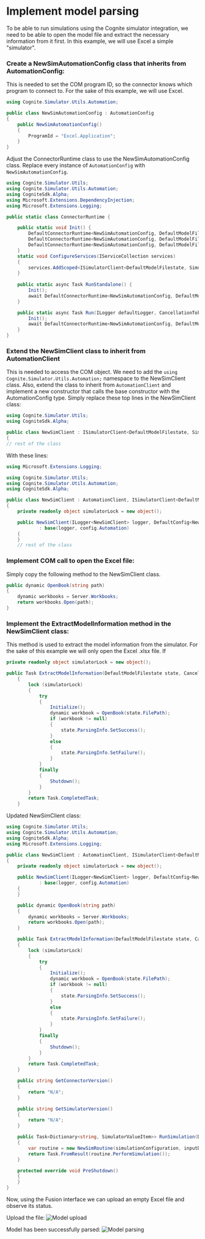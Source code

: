 # Implement model parsing

To be able to run simulations using the Cognite simulator integration, we need to be able to open the model file and extract the necessary information from it first.
In this example, we will use Excel a simple "simulator".

### Create a NewSimAutomationConfig class that inherits from AutomationConfig:

This is needed to set the COM program ID, so the connector knows which program to connect to.
For the sake of this example, we will use Excel.

```csharp
using Cognite.Simulator.Utils.Automation;

public class NewSimAutomationConfig : AutomationConfig
{
    public NewSimAutomationConfig()
    {
        ProgramId = "Excel.Application";
    }
}
```

Adjust the ConnectorRuntime class to use the NewSimAutomationConfig class.
Replace every instance of `AutomationConfig` with `NewSimAutomationConfig`.

```csharp
using Cognite.Simulator.Utils;
using Cognite.Simulator.Utils.Automation;
using CogniteSdk.Alpha;
using Microsoft.Extensions.DependencyInjection;
using Microsoft.Extensions.Logging;

public static class ConnectorRuntime {

    public static void Init() {
        DefaultConnectorRuntime<NewSimAutomationConfig, DefaultModelFilestate, DefaultModelFileStatePoco>.ConfigureServices = ConfigureServices;
        DefaultConnectorRuntime<NewSimAutomationConfig, DefaultModelFilestate, DefaultModelFileStatePoco>.ConnectorName = "NewSim";
        DefaultConnectorRuntime<NewSimAutomationConfig, DefaultModelFilestate, DefaultModelFileStatePoco>.SimulatorDefinition = SimulatorDefinition.Get();
    }
    static void ConfigureServices(IServiceCollection services)
    {
        services.AddScoped<ISimulatorClient<DefaultModelFilestate, SimulatorRoutineRevision>, NewSimClient>();
    }
    
    public static async Task RunStandalone() {
        Init();
        await DefaultConnectorRuntime<NewSimAutomationConfig, DefaultModelFilestate, DefaultModelFileStatePoco>.RunStandalone().ConfigureAwait(false);
    }

    public static async Task Run(ILogger defaultLogger, CancellationToken token) {
        Init();
        await DefaultConnectorRuntime<NewSimAutomationConfig, DefaultModelFilestate, DefaultModelFileStatePoco>.Run(defaultLogger, token).ConfigureAwait(false);
    }
}
```

### Extend the NewSimClient class to inherit from AutomationClient

This is needed to access the COM object.
We need to add the `using Cognite.Simulator.Utils.Automation;` namespace to the NewSimClient class.
Also, extend the class to inherit from `AutomationClient` and implement a new constructor that calls the base constructor with the AutomationConfig type.
Simply replace these top lines in the NewSimClient class:

```csharp
using Cognite.Simulator.Utils;
using CogniteSdk.Alpha;

public class NewSimClient : ISimulatorClient<DefaultModelFilestate, SimulatorRoutineRevision>
{
// rest of the class
```

With these lines:

```csharp
using Microsoft.Extensions.Logging;

using Cognite.Simulator.Utils;
using Cognite.Simulator.Utils.Automation;
using CogniteSdk.Alpha;

public class NewSimClient : AutomationClient, ISimulatorClient<DefaultModelFilestate, SimulatorRoutineRevision>
{
    private readonly object simulatorLock = new object();

    public NewSimClient(ILogger<NewSimClient> logger, DefaultConfig<NewSimAutomationConfig> config)
            : base(logger, config.Automation)
    {
    }
    // rest of the class
```

### Implement COM call to open the Excel file:

Simply copy the following method to the NewSimClient class.

```csharp
public dynamic OpenBook(string path)
{
    dynamic workbooks = Server.Workbooks;
    return workbooks.Open(path);
}
```

### Implement the ExtractModelInformation method in the NewSimClient class:

This method is used to extract the model information from the simulator.
For the sake of this example we will only open the Excel .xlsx file. If 

```csharp
private readonly object simulatorLock = new object();

public Task ExtractModelInformation(DefaultModelFilestate state, CancellationToken _token)
    {
        lock (simulatorLock)
        {
            try
            {
                Initialize();
                dynamic workbook = OpenBook(state.FilePath);
                if (workbook != null)
                {
                    state.ParsingInfo.SetSuccess();
                }
                else
                {
                    state.ParsingInfo.SetFailure();
                }
            }
            finally
            {
                Shutdown();
            }
        }
        return Task.CompletedTask;
    }
```

Updated NewSimClient class:

```csharp
using Cognite.Simulator.Utils;
using Cognite.Simulator.Utils.Automation;
using CogniteSdk.Alpha;
using Microsoft.Extensions.Logging;

public class NewSimClient : AutomationClient, ISimulatorClient<DefaultModelFilestate, SimulatorRoutineRevision>
{
    private readonly object simulatorLock = new object();

    public NewSimClient(ILogger<NewSimClient> logger, DefaultConfig<NewSimAutomationConfig> config)
            : base(logger, config.Automation)
    {
    }

    public dynamic OpenBook(string path)
    {
        dynamic workbooks = Server.Workbooks;
        return workbooks.Open(path);
    }

    public Task ExtractModelInformation(DefaultModelFilestate state, CancellationToken _token)
    {
        lock (simulatorLock)
        {
            try
            {
                Initialize();
                dynamic workbook = OpenBook(state.FilePath);
                if (workbook != null)
                {
                    state.ParsingInfo.SetSuccess();
                }
                else
                {
                    state.ParsingInfo.SetFailure();
                }
            }
            finally
            {
                Shutdown();
            }
        }
        return Task.CompletedTask;
    }

    public string GetConnectorVersion()
    {
        return "N/A";
    }

    public string GetSimulatorVersion()
    {
        return "N/A";
    }

    public Task<Dictionary<string, SimulatorValueItem>> RunSimulation(DefaultModelFilestate modelState, SimulatorRoutineRevision simulationConfiguration, Dictionary<string, SimulatorValueItem> inputData)
    {
        var routine = new NewSimRoutine(simulationConfiguration, inputData);
        return Task.FromResult(routine.PerformSimulation());
    }

    protected override void PreShutdown()
    {
    }
}
```

Now, using the Fusion interface we can upload an empty Excel file and observe its status.

Upload the file:
![Model upload](../images/model-upload.png)

Model has been successfully parsed:
![Model parsing](../images/model-parsing.png)
